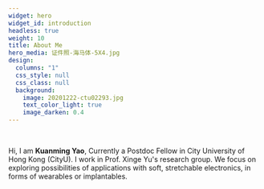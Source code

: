 ```yaml
---
widget: hero
widget_id: introduction
headless: true
weight: 10
title: About Me
hero_media: 证件照-海马体-5X4.jpg
design:
  columns: "1"
  css_style: null
  css_class: null
  background:
    image: 20201222-ctu02293.jpg
    text_color_light: true
    image_darken: 0.4
---
```

<br>

H﻿i, I am **Kuanming Yao**, Currently a Postdoc Fellow in City University of Hong Kong (CityU). I work in Prof. Xinge Yu's research group. We focus on exploring possibilities of applications with soft, stretchable electronics, in forms of wearables or implantables.
